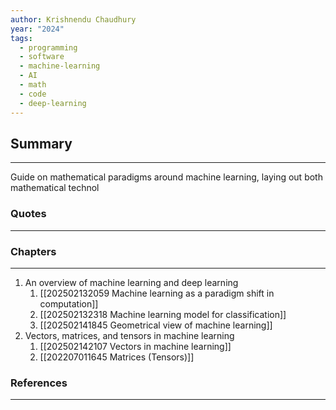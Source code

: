 ```yaml
---
author: Krishnendu Chaudhury
year: "2024"
tags:
  - programming
  - software
  - machine-learning
  - AI
  - math
  - code
  - deep-learning
---
```

## Summary
---
Guide on mathematical paradigms around machine learning, laying out both mathematical technol 


### Quotes
---

### Chapters
---
1. An overview of machine learning and deep learning
	1. [[202502132059 Machine learning as a paradigm shift in computation]]
	2. [[202502132318 Machine learning model for classification]]
	3. [[202502141845 Geometrical view of machine learning]]
2. Vectors, matrices, and tensors in machine learning
	1. [[202502142107 Vectors in machine learning]]
	2. [[202207011645 Matrices (Tensors)]]

### References
---

